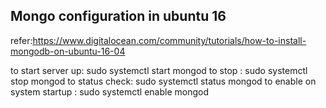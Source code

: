 
Mongo configuration in ubuntu 16
--------------------------------
refer:https://www.digitalocean.com/community/tutorials/how-to-install-mongodb-on-ubuntu-16-04

to start server up: sudo systemctl start mongod
to stop : sudo systemctl stop mongod
to status check: sudo systemctl status mongod
to enable on system startup : sudo systemctl enable mongod  


